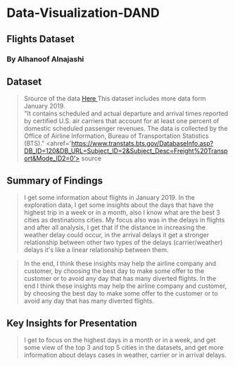 # Data-Visualization-DAND
## Flights Dataset

###  By Alhanoof Alnajashi


## Dataset

>Srource of the data <a href='https://www.transtats.bts.gov/DL_SelectFields.asp?Table_ID='> Here </a> This dataset includes more data form January 2019.<br>
"It contains scheduled and actual departure and arrival times reported by certified U.S. air carriers that account for at least one percent of domestic scheduled passenger revenues. The data is collected by the Office of Airline Information, Bureau of Transportation Statistics (BTS)." <ahref='https://www.transtats.bts.gov/DatabaseInfo.asp?DB_ID=120&DB_URL=Subject_ID=2&Subject_Desc=Freight%20Transport&Mode_ID2=0'> source </a>

## Summary of Findings


>I get some information about flights in January 2019. In the exploration data, I get some insights about the days that have the highest trip in a week or in a month, also I know what are the best 3 cities as destinations cities. My focus also was in the delays in flights and after all analysis, I get that if the distance in increasing the weather delay could occur, in the arrival delays it get a stronger relationship between other two types of the delays (carrier/weather) delays it's like a linear relationship between them. 

>In the end, I think these insights may help the airline company and customer, by choosing the best day to make some offer to the customer or to avoid any day that has many diverted flights. In the end I think these insights may help the airline company and customer, by choosing the best day to make some offer to the customer or to avoid any day that has many diverted flights.


## Key Insights for Presentation

>I get to focus on the highest days in a month or in a week, and get some view of the top 3 and top 5 cities in the datasets, and get more information about delays cases in weather, carrier or in arrival delays.

